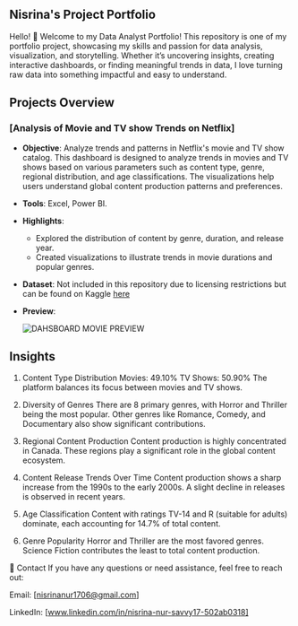 ## Nisrina's Project Portfolio 

Hello! 👋 Welcome to my Data Analyst Portfolio!
This repository is one of my portfolio project, showcasing my skills and passion for data analysis, visualization, and storytelling. Whether it’s uncovering insights, creating interactive dashboards, or finding meaningful trends in data, I love turning raw data into something impactful and easy to understand.

## Projects Overview

### [Analysis of Movie and TV show Trends on Netflix]
- **Objective**: Analyze trends and patterns in Netflix's movie and TV show catalog. This dashboard is designed to analyze trends in movies and TV shows based on various parameters such as content type, genre, regional distribution, and age classifications. The visualizations help users understand global content production patterns and preferences.
- **Tools**: Excel, Power BI.
- **Highlights**:
  - Explored the distribution of content by genre, duration, and release year.
  - Created visualizations to illustrate trends in movie durations and popular genres.
- **Dataset**: Not included in this repository due to licensing restrictions but can be found on Kaggle [here](https://www.kaggle.com/datasets/zafarali27/netflix-movies-and-tv-shows?select=Netflix_Movies_and_TV_Shows.csv)
- **Preview**:
  
  ![DAHSBOARD MOVIE PREVIEW](https://github.com/user-attachments/assets/5a1542d1-018f-406d-9146-34d2b19838f5)
  

## Insights
1. Content Type Distribution
Movies: 49.10%
TV Shows: 50.90%
The platform balances its focus between movies and TV shows.

2. Diversity of Genres
There are 8 primary genres, with Horror and Thriller being the most popular.
Other genres like Romance, Comedy, and Documentary also show significant contributions.

3. Regional Content Production
Content production is highly concentrated in Canada.
These regions play a significant role in the global content ecosystem.

4. Content Release Trends Over Time
Content production shows a sharp increase from the 1990s to the early 2000s.
A slight decline in releases is observed in recent years.

5. Age Classification
Content with ratings TV-14 and R (suitable for adults) dominate, each accounting for 14.7% of total content.

6. Genre Popularity
Horror and Thriller are the most favored genres.
Science Fiction contributes the least to total content production.

📧 Contact
If you have any questions or need assistance, feel free to reach out:

Email: [nisrinanur1706@gmail.com]

LinkedIn: [www.linkedin.com/in/nisrina-nur-savvy17-502ab0318]


